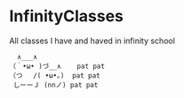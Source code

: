# InfinityClasses
All classes I have and haved in infinity school

```
  ∧___∧
（｀•ω• )づ__∧    pat pat
（つ　 /( •ω•。)  pat pat
 しーーＪ (nnノ) pat pat
```
